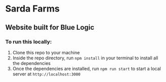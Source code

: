 # Sarda Farms

## Website built for Blue Logic

### To run this locally:

1. Clone this repo to your machine
2. Inside the repo directory, run `npm install` in your terminal to install all the dependencies
3. Once the dependencies are installed, run `npm run start` to start a local server at `http://localhost:3000`
